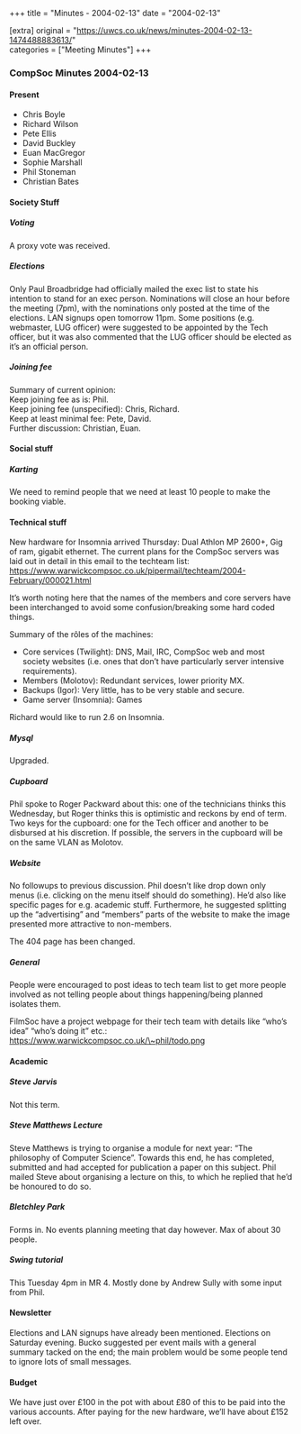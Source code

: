 +++
title = "Minutes - 2004-02-13"
date = "2004-02-13"

[extra]
original = "https://uwcs.co.uk/news/minutes-2004-02-13-1474488883613/"    
categories = ["Meeting Minutes"]
+++

### CompSoc Minutes 2004-02-13

#### Present

  - Chris Boyle
  - Richard Wilson
  - Pete Ellis
  - David Buckley
  - Euan MacGregor
  - Sophie Marshall
  - Phil Stoneman
  - Christian Bates

#### Society Stuff

##### Voting

A proxy vote was received.

##### Elections

Only Paul Broadbridge had officially mailed the exec list to state his intention to stand for an exec person. Nominations will close an hour before the meeting (7pm), with the nominations only posted at the time of the elections. LAN signups open tomorrow 11pm. Some positions (e.g. webmaster, LUG officer) were suggested to be appointed by the Tech officer, but it was also commented that the LUG officer should be elected as it’s an official person.

##### Joining fee

Summary of current opinion:  
Keep joining fee as is: Phil.  
Keep joining fee (unspecified): Chris, Richard.  
Keep at least minimal fee: Pete, David.  
Further discussion: Christian, Euan.

#### Social stuff

##### Karting

We need to remind people that we need at least 10 people to make the booking viable.

#### Technical stuff

New hardware for Insomnia arrived Thursday: Dual Athlon MP 2600+, Gig of ram, gigabit ethernet. The current plans for the CompSoc servers was laid out in detail in this email to the techteam list: https://www.warwickcompsoc.co.uk/pipermail/techteam/2004-February/000021.html

It’s worth noting here that the names of the members and core servers have been interchanged to avoid some confusion/breaking some hard coded things.

Summary of the rôles of the machines:

  - Core services (Twilight): DNS, Mail, IRC, CompSoc web and most society websites (i.e. ones that don’t have particularly server intensive requirements).
  - Members (Molotov): Redundant services, lower priority MX.
  - Backups (Igor): Very little, has to be very stable and secure.
  - Game server (Insomnia): Games

Richard would like to run 2.6 on Insomnia.

##### Mysql

Upgraded.

##### Cupboard

Phil spoke to Roger Packward about this: one of the technicians thinks this Wednesday, but Roger thinks this is optimistic and reckons by end of term. Two keys for the cupboard: one for the Tech officer and another to be disbursed at his discretion. If possible, the servers in the cupboard will be on the same VLAN as Molotov.

##### Website

No followups to previous discussion. Phil doesn’t like drop down only menus (i.e. clicking on the menu itself should do something). He’d also like specific pages for e.g. academic stuff. Furthermore, he suggested splitting up the “advertising” and “members” parts of the website to make the image presented more attractive to non-members.

The 404 page has been changed.

##### General

People were encouraged to post ideas to tech team list to get more people involved as not telling people about things happening/being planned isolates them.

FilmSoc have a project webpage for their tech team with details like “who’s idea” “who’s doing it” etc.: https://www.warwickcompsoc.co.uk/\~phil/todo.png

#### Academic

##### Steve Jarvis

Not this term.

##### Steve Matthews Lecture

Steve Matthews is trying to organise a module for next year: “The philosophy of Computer Science”. Towards this end, he has completed, submitted and had accepted for publication a paper on this subject. Phil mailed Steve about organising a lecture on this, to which he replied that he’d be honoured to do so.

##### Bletchley Park

Forms in. No events planning meeting that day however. Max of about 30 people.

##### Swing tutorial

This Tuesday 4pm in MR 4. Mostly done by Andrew Sully with some input from Phil.

#### Newsletter

Elections and LAN signups have already been mentioned. Elections on Saturday evening. Bucko suggested per event mails with a general summary tacked on the end; the main problem would be some people tend to ignore lots of small messages.

#### Budget

We have just over £100 in the pot with about £80 of this to be paid into the various accounts. After paying for the new hardware, we’ll have about £152 left over.
